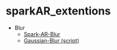 # sparkAR_extentions



- Blur
  - [Spark-AR-Blur](https://github.com/mattg73/Spark-AR-Blur)
  - [Gaussian-Blur (script)](https://medium.com/birdman-inc/gaussian-blur-on-spark-ar-studio-833e171160d5)
